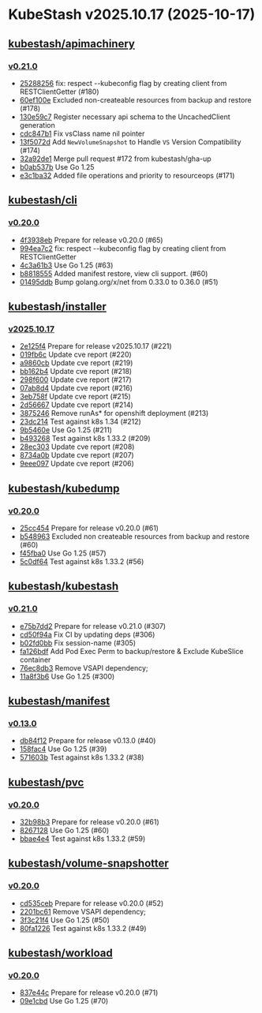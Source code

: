 # KubeStash v2025.10.17 (2025-10-17)


## [kubestash/apimachinery](https://github.com/kubestash/apimachinery)

### [v0.21.0](https://github.com/kubestash/apimachinery/releases/tag/v0.21.0)

- [25288256](https://github.com/kubestash/apimachinery/commit/25288256) fix: respect --kubeconfig flag by creating client from RESTClientGetter (#180)
- [60ef100e](https://github.com/kubestash/apimachinery/commit/60ef100e) Excluded non-createable resources from backup and restore (#178)
- [130e59c7](https://github.com/kubestash/apimachinery/commit/130e59c7) Register necessary api schema to the UncachedClient  generation
- [cdc847b1](https://github.com/kubestash/apimachinery/commit/cdc847b1) Fix vsClass name nil pointer
- [13f5072d](https://github.com/kubestash/apimachinery/commit/13f5072d) Add `NewVolumeSnapshot` to Handle `VS` Version Compatibility (#174)
- [32a92de1](https://github.com/kubestash/apimachinery/commit/32a92de1) Merge pull request #172 from kubestash/gha-up
- [b0ab537b](https://github.com/kubestash/apimachinery/commit/b0ab537b) Use Go 1.25
- [e3c1ba32](https://github.com/kubestash/apimachinery/commit/e3c1ba32) Added file operations and priority to resourceops (#171)



## [kubestash/cli](https://github.com/kubestash/cli)

### [v0.20.0](https://github.com/kubestash/cli/releases/tag/v0.20.0)

- [4f3938eb](https://github.com/kubestash/cli/commit/4f3938eb) Prepare for release v0.20.0 (#65)
- [994ea7c2](https://github.com/kubestash/cli/commit/994ea7c2) fix: respect --kubeconfig flag by creating client from RESTClientGetter
- [4c3a61b3](https://github.com/kubestash/cli/commit/4c3a61b3) Use Go 1.25 (#63)
- [b8818555](https://github.com/kubestash/cli/commit/b8818555) Added manifest restore, view cli support. (#60)
- [01495ddb](https://github.com/kubestash/cli/commit/01495ddb) Bump golang.org/x/net from 0.33.0 to 0.36.0 (#51)



## [kubestash/installer](https://github.com/kubestash/installer)

### [v2025.10.17](https://github.com/kubestash/installer/releases/tag/v2025.10.17)

- [2e125f4](https://github.com/kubestash/installer/commit/2e125f4) Prepare for release v2025.10.17 (#221)
- [019fb6c](https://github.com/kubestash/installer/commit/019fb6c) Update cve report (#220)
- [a9860cb](https://github.com/kubestash/installer/commit/a9860cb) Update cve report (#219)
- [bb162b4](https://github.com/kubestash/installer/commit/bb162b4) Update cve report (#218)
- [298f600](https://github.com/kubestash/installer/commit/298f600) Update cve report (#217)
- [07ab8d4](https://github.com/kubestash/installer/commit/07ab8d4) Update cve report (#216)
- [3eb758f](https://github.com/kubestash/installer/commit/3eb758f) Update cve report (#215)
- [2d56667](https://github.com/kubestash/installer/commit/2d56667) Update cve report (#214)
- [3875246](https://github.com/kubestash/installer/commit/3875246) Remove runAs* for openshift deployment (#213)
- [23dc214](https://github.com/kubestash/installer/commit/23dc214) Test against k8s 1.34 (#212)
- [9b5460e](https://github.com/kubestash/installer/commit/9b5460e) Use Go 1.25 (#211)
- [b493268](https://github.com/kubestash/installer/commit/b493268) Test against k8s 1.33.2 (#209)
- [28ec303](https://github.com/kubestash/installer/commit/28ec303) Update cve report (#208)
- [8734a0b](https://github.com/kubestash/installer/commit/8734a0b) Update cve report (#207)
- [9eee097](https://github.com/kubestash/installer/commit/9eee097) Update cve report (#206)



## [kubestash/kubedump](https://github.com/kubestash/kubedump)

### [v0.20.0](https://github.com/kubestash/kubedump/releases/tag/v0.20.0)

- [25cc454](https://github.com/kubestash/kubedump/commit/25cc454) Prepare for release v0.20.0 (#61)
- [b548963](https://github.com/kubestash/kubedump/commit/b548963) Excluded non createable resources from backup and restore (#60)
- [f45fba0](https://github.com/kubestash/kubedump/commit/f45fba0) Use Go 1.25 (#57)
- [5c0df64](https://github.com/kubestash/kubedump/commit/5c0df64) Test against k8s 1.33.2 (#56)



## [kubestash/kubestash](https://github.com/kubestash/kubestash)

### [v0.21.0](https://github.com/kubestash/kubestash/releases/tag/v0.21.0)

- [e75b7dd2](https://github.com/kubestash/kubestash/commit/e75b7dd2) Prepare for release v0.21.0 (#307)
- [cd50f94a](https://github.com/kubestash/kubestash/commit/cd50f94a) Fix CI by updating deps (#306)
- [b02fd0bb](https://github.com/kubestash/kubestash/commit/b02fd0bb) Fix session-name (#305)
- [fa126bdf](https://github.com/kubestash/kubestash/commit/fa126bdf) Add Pod Exec Perm to backup/restore & Exclude KubeSlice container
- [76ec8db3](https://github.com/kubestash/kubestash/commit/76ec8db3) Remove VSAPI dependency;
- [11a8f3b6](https://github.com/kubestash/kubestash/commit/11a8f3b6) Use Go 1.25 (#300)



## [kubestash/manifest](https://github.com/kubestash/manifest)

### [v0.13.0](https://github.com/kubestash/manifest/releases/tag/v0.13.0)

- [db84f12](https://github.com/kubestash/manifest/commit/db84f12) Prepare for release v0.13.0 (#40)
- [158fac4](https://github.com/kubestash/manifest/commit/158fac4) Use Go 1.25 (#39)
- [571603b](https://github.com/kubestash/manifest/commit/571603b) Test against k8s 1.33.2 (#38)



## [kubestash/pvc](https://github.com/kubestash/pvc)

### [v0.20.0](https://github.com/kubestash/pvc/releases/tag/v0.20.0)

- [32b98b3](https://github.com/kubestash/pvc/commit/32b98b3) Prepare for release v0.20.0 (#61)
- [8267128](https://github.com/kubestash/pvc/commit/8267128) Use Go 1.25 (#60)
- [bbae4e4](https://github.com/kubestash/pvc/commit/bbae4e4) Test against k8s 1.33.2 (#59)



## [kubestash/volume-snapshotter](https://github.com/kubestash/volume-snapshotter)

### [v0.20.0](https://github.com/kubestash/volume-snapshotter/releases/tag/v0.20.0)

- [cd535ceb](https://github.com/kubestash/volume-snapshotter/commit/cd535ceb) Prepare for release v0.20.0 (#52)
- [2201bc61](https://github.com/kubestash/volume-snapshotter/commit/2201bc61) Remove VSAPI dependency;
- [3f3c21f4](https://github.com/kubestash/volume-snapshotter/commit/3f3c21f4) Use Go 1.25 (#50)
- [80fa1226](https://github.com/kubestash/volume-snapshotter/commit/80fa1226) Test against k8s 1.33.2 (#49)



## [kubestash/workload](https://github.com/kubestash/workload)

### [v0.20.0](https://github.com/kubestash/workload/releases/tag/v0.20.0)

- [837e44c](https://github.com/kubestash/workload/commit/837e44c) Prepare for release v0.20.0 (#71)
- [09e1cbd](https://github.com/kubestash/workload/commit/09e1cbd) Use Go 1.25 (#70)




